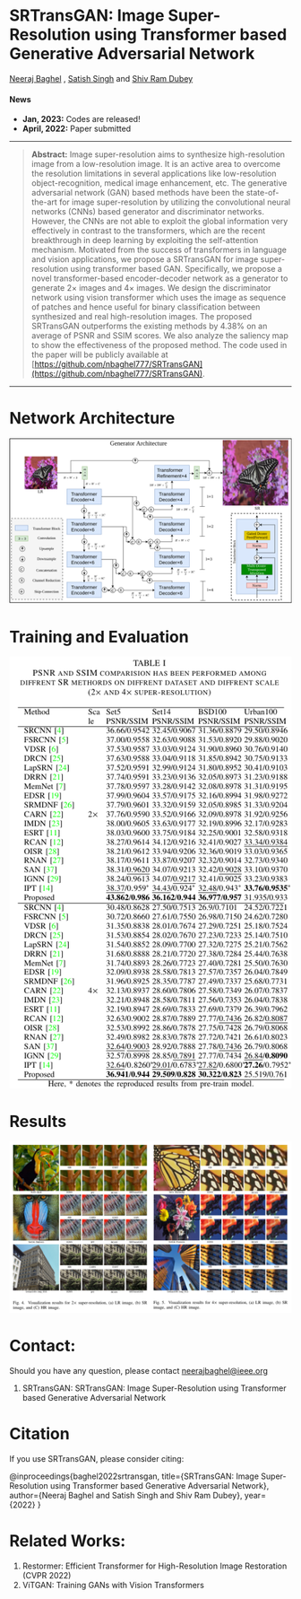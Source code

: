 # SRTransGAN: Image Super-Resolution using Transformer based Generative Adversarial Network
[Neeraj Baghel](https://sites.google.com/view/nbaghel777) , [Satish Singh](https://cvbl.iiita.ac.in/sks/) and [Shiv Ram Dubey](https://profile.iiita.ac.in/srdubey/)
<!--
[![paper](https://img.shields.io/badge/arXiv-Paper-<COLOR>.svg)]()
[![supplement](https://img.shields.io/badge/Supplementary-Material-red)]()
[![video](https://img.shields.io/badge/Video-Presentation-F9D371)]()
[![slides](https://img.shields.io/badge/Presentation-Slides-B762C1)]()
[![Summary](https://img.shields.io/badge/Summary-Slide-87CEEB)]()
 -->
#### News
<!--
- **April 4, 2022:** Integrated into [Huggingface Spaces 🤗](https://huggingface.co/spaces) using [Gradio](https://github.com/gradio-app/gradio). Try out the web demo: [![Hugging Face Spaces](https://img.shields.io/badge/%F0%9F%A4%97%20Hugging%20Face-Spaces-blue)](https://huggingface.co/spaces/swzamir/Restormer)
- **March 30, 2022:** Added Colab Demo. [![Open In Colab](https://colab.research.google.com/assets/colab-badge.svg)](https://colab.research.google.com/drive/1C2818h7KnjNv4R1sabe14_AYL7lWhmu6?usp=sharing)
- **March 29, 2022:** Restormer is selected for an ORAL presentation at CVPR 2022 :dizzy:
- **March 10, 2022:** Training codes are released :fire:
- **March 3, 2022:** Paper accepted at CVPR 2022 :tada: 
 -->
- **Jan, 2023:** Codes are released!
- **April, 2022:** Paper submitted

<hr />

> **Abstract:** Image super-resolution aims to synthesize high-resolution image from a low-resolution image. 
It is an active area to overcome the resolution limitations in several applications like low-resolution object-recognition, medical image enhancement, etc. 
The generative adversarial network (GAN) based methods have been the state-of-the-art for image super-resolution by utilizing the convolutional neural networks (CNNs) based generator and discriminator networks. However, the CNNs are not able to exploit the global information very effectively in contrast to the transformers, which are the recent breakthrough in deep learning by exploiting the self-attention mechanism. Motivated from the success of transformers in language and vision applications, we propose a SRTransGAN for image super-resolution using transformer based GAN. Specifically, we propose a novel transformer-based encoder-decoder network as a generator to generate $2\times$ images and $4\times$ images. We design the discriminator network using vision transformer which uses the image as sequence of patches and hence useful for binary classification between synthesized and real high-resolution images. 
The proposed SRTransGAN outperforms the existing methods by 4.38\% on an average of PSNR and SSIM scores. We also analyze the saliency map to show the effectiveness of the proposed method. The code used in the paper will be publicly available at [https://github.com/nbaghel777/SRTransGAN](https://github.com/nbaghel777/SRTransGAN).
<hr />

# Network Architecture
<img src = "https://github.com/nbaghel777/SRTransGAN/blob/main/ETSR-Generator.png"> 

# Training and Evaluation

<img src = "https://github.com/nbaghel777/SRTransGAN/blob/main/Screenshot%20from%202023-02-02%2011-13-01.png"> 


# Results
<img src = "https://github.com/nbaghel777/SRTransGAN/blob/main/Screenshot%20from%202023-02-02%2011-12-05.png"> 

# Contact:
Should you have any question, please contact neerajbaghel@ieee.org
1) SRTransGAN: SRTransGAN: Image Super-Resolution using Transformer based Generative Adversarial Network

# Citation
If you use SRTransGAN, please consider citing:

@inproceedings{baghel2022srtransgan,
    title={SRTransGAN: Image Super-Resolution using Transformer based Generative Adversarial Network}, 
    author={Neeraj Baghel and Satish Singh and Shiv Ram Dubey},
    year={2022}
}

# Related Works: 
1) Restormer: Efficient Transformer for High-Resolution Image Restoration (CVPR 2022)
2) ViTGAN: Training GANs with Vision Transformers

